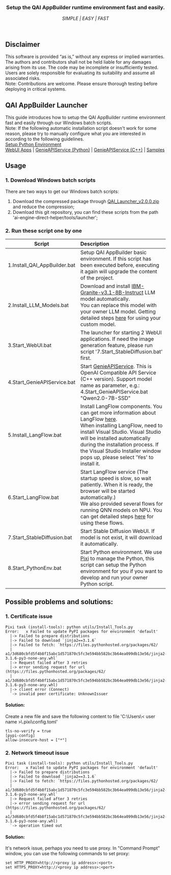 <br>

<div align="center">
  <h3>Setup the QAI AppBuilder runtime environment fast and easily.</h3>
  <p><i> SIMPLE | EASY | FAST </i></p>
</div>
<br>

## Disclaimer
This software is provided “as is,” without any express or implied warranties. The authors and contributors shall not be held liable for any damages arising from its use. The code may be incomplete or insufficiently tested. Users are solely responsible for evaluating its suitability and assume all associated risks. <br>
Note: Contributions are welcome. Please ensure thorough testing before deploying in critical systems.

## QAI AppBuilder Launcher 
This guide introduces how to setup the QAI AppBuilder runtime environment fast and easily through our Windows batch scripts. <br>
Note: If the following automatic installation script doesn't work for some reason, please try to manually configure what you are interested in according to the following guidelines. <br>
[Setup Python Environment](../../docs/python.md) <br>
[WebUI Apps](../../samples/webui/) | [GenieAPIService (Python)](../../samples/genie/python/) | [GenieAPIService (C++)](../../samples/genie/c++/) | [Samples](../../samples/python/)

## Usage
### 1. Download Windows batch scripts

There are two ways to get our Windows batch scripts:
1. Download the compressed package through [QAI_Launcher_v2.0.0.zip](https://github.com/quic/ai-engine-direct-helper/releases/download/v2.38.0/QAI_Launcher_v2.0.0.zip)  and reduce the compression; <br>
2. Download this git repository, you can find these scripts from the path 'ai-engine-direct-helper/tools/launcher'; <br>

### 2. Run these script one by one

|  Script   | Description  |
|  ----  | :----    |
| 1.Install_QAI_AppBuilder.bat | Setup QAI AppBuilder basic environment. If this script has been executed before, executing it again will upgrade the content of the project. |
| 2.Install_LLM_Models.bat | Download and install [IBM-Granite-v3.1-8B-Instruct](https://aihub.qualcomm.com/compute/models/ibm_granite_v3_1_8b_instruct) LLM model automatically. <br>You can replace this model with your owner LLM model. Getting detailed steps [here](../../samples/genie/python/README.md#setup-custom-model) for using your custom model. |
| 3.Start_WebUI.bat | The launcher for starting 2 WebUI applications. If need the image generation feature, please run script '7.Start_StableDiffusion.bat' first. |
| 4.Start_GenieAPIService.bat | Start [GenieAPIService](../../samples/genie/c++/). This is OpenAI Compatible API Service (C++ version). Support model name as parameter, e.g.: 4.Start_GenieAPIService.bat "Qwen2.0-7B-SSD" |
| 5.Install_LangFlow.bat | Install LangFlow components. You can get more information about LangFlow [here](../langflow/). <br>When installing LangFlow, need to install Visual Studio. Visual Studio will be installed automatically during the installation process. If the Visual Studio Installer window pops up, please select 'Yes' to install it.|
| 6.Start_LangFlow.bat | Start LangFlow service (The startup speed is slow, so wait patiently. When it is ready, the browser will be started automatically.)<br> We also provided several flows for running QNN models on NPU. You can get detailed steps [here](https://github.com/quic/ai-engine-direct-helper/tree/main/tools/langflow#using-the-flows) for using these flows. |
| 7.Start_StableDiffusion.bat | Start Stable Diffusion WebUI. If model is not exist, it will download it automatically. |
| 8.Start_PythonEnv.bat | Start Python environment. We use [Pixi](https://pixi.sh/) to manage the Python, this script can setup the Python environment for you if you want to develop and run your owner Python script. |

## Possible problems and solutions:
### 1. Certificate issue
```
Pixi task (install-tools): python utils/Install_Tools.py
Error:   x Failed to update PyPI packages for environment 'default'
  |-> Failed to prepare distributions
  |-> Failed to download `jinja2==3.1.6`
  |-> Failed to fetch: `https://files.pythonhosted.org/packages/62/
  |   a1/3d680cbfd5f4b8f15abc1d571870c5fc3e594bb582bc3b64ea099db13e56/jinja2-3.1.6-py3-none-any.whl`
  |-> Request failed after 3 retries
  |-> error sending request for url (https://files.pythonhosted.org/packages/62/
  |   a1/3d680cbfd5f4b8f15abc1d571870c5fc3e594bb582bc3b64ea099db13e56/jinja2-3.1.6-py3-none-any.whl)
  |-> client error (Connect)
  `-> invalid peer certificate: UnknownIssuer
```

#### Solution: <br>
Create a new file and save the following content to file 'C:\\Users\\< user name >\\.pixi\\config.toml'
```
tls-no-verify = true
[pypi-config]
allow-insecure-host = ["*"]
```

### 2. Network timeout issue
```
Pixi task (install-tools): python utils/Install_Tools.py
Error:   x Failed to update PyPI packages for environment 'default'
  |-> Failed to prepare distributions
  |-> Failed to download `jinja2==3.1.6`
  |-> Failed to fetch: `https://files.pythonhosted.org/packages/62/
  |   a1/3d680cbfd5f4b8f15abc1d571870c5fc3e594bb582bc3b64ea099db13e56/jinja2-3.1.6-py3-none-any.whl`
  |-> Request failed after 3 retries
  |-> error sending request for url (https://files.pythonhosted.org/packages/62/
  |   a1/3d680cbfd5f4b8f15abc1d571870c5fc3e594bb582bc3b64ea099db13e56/jinja2-3.1.6-py3-none-any.whl)
  `-> operation timed out
```

#### Solution: <br>
It's network issue, perhaps you need to use proxy. In "Command Prompt" window, you can use the following commands to set proxy:
```
set HTTP_PROXY=http://<proxy ip address>:<port>
set HTTPS_PROXY=http://<proxy ip address>:<port>
```
